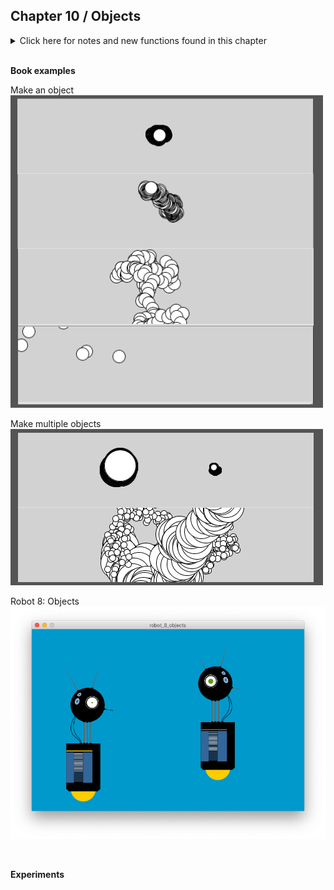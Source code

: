 
## Chapter 10 / Objects


<details>
<summary markdown="span">Click here for notes and new functions found in this chapter</summary>

- Object-oriented programming (OOP)
- Unlike the primitive data types boolean, int, and float, which can store only one value, an object can store many. But that’s only a part of the story. Objects are also a way to group variables with related functions.
- Objects are important, because they break up ideas into smaller building blocks. 
- It’s easier to write and maintain smaller, under- standable pieces of code that work together than it is to write one large piece of code that does everything at once.
- A software object is a collection of related variables and func- tions. In the context of objects, a variable is called a field (some- times known as an instance variable or data attribute in Python) and a function is called a method. 
- Fields and methods work in a manner similar to the variables and functions covered in earlier chapters, but we’ll use the new terms to emphasize that they are a part of an object. To say it another way, an object com- bines related data (fields) with related actions and behaviors (methods). The idea is to group together related data with related methods that act on that data.
- Before you can create an object, you must define a class. A class is the specification for an object - a class is like a blueprint for a house. 
- the class defines the data types and behaviors, but each object (house) made from a single class (blueprint) has variables (color, fireplace) that are set to differ- ent values. To use a more technical term, each object is an instance of a class and each instance has its own set of fields and methods.
- Before you write a class, we recommend a little planning. Think about what fields and methods your class should have. Do a lit- tle brainstorming to imagine all the possible options and then prioritize and make your best guess about what will work. You’ll make changes during the programming process, but it’s impor- tant to have a good start.
- The fields inside a class can be any type of data. A class can simultaneously hold many booleans, floats, images, strings, and so on. Keep in mind that one reason to make a class is to group together related data elements. 
- Writing a class based on our brainstormed fields and methods, we follow three steps: 1. Write the class definition. 2. Write an __init__ method (explained shortly) to initialize the object and assign values to the fields. Python automatically calls this method whenever an object (an instance of the class) is created. The purpose of the __init__ method is to assign the initial values to the object’s fields. 3. Add the methods.
- The first parameter to any method in Python, including the __init__ method, is the word self. This is a special parame- ter that Python automatically passes to methods. Its value is the object that the method is being called on. The self parameter is what allows you to set the value for a field (e.g., the expression self.x = tempX in the preceding example) or to use the value of that field in an expression.
- Now that you have defined a class, to use it in a program you must define an object from that class. There are two steps to create an object: 1. Create a variable to store the object. 2. Create (initialize) the object by “calling” the name of the class as though it were a function.
- The Processing software has tabs to allow you to spread your code across more than one file - makes your code more manageable and easier to edit. Reinforce modularity and create a new tab for each new class. 

</details>


<br/>

**Book examples**



Make an object
![example_10_1_make_an_object](https://github.com/dtolonen/Getting_started_with_Processing.py_book/blob/master/Chapter_10_Objects/example_10_1_make_an_object/frames/SaveExample_10_1_tog.png)

Make multiple objects
![example_10_2_make_multiple_objects](https://github.com/dtolonen/Getting_started_with_Processing.py_book/blob/master/Chapter_10_Objects/example_10_2_make_multiple_objects/frames/SaveExample_10_2_tog.png)

Robot 8: Objects
![example_10_3_robot_8_objects](https://github.com/dtolonen/Getting_started_with_Processing.py_book/blob/master/Chapter_10_Objects/example_10_3_robot_8_objects/frames/example_10_3_robot_8_objects_1.png)


<br/>

**Experiments**

<br/>
